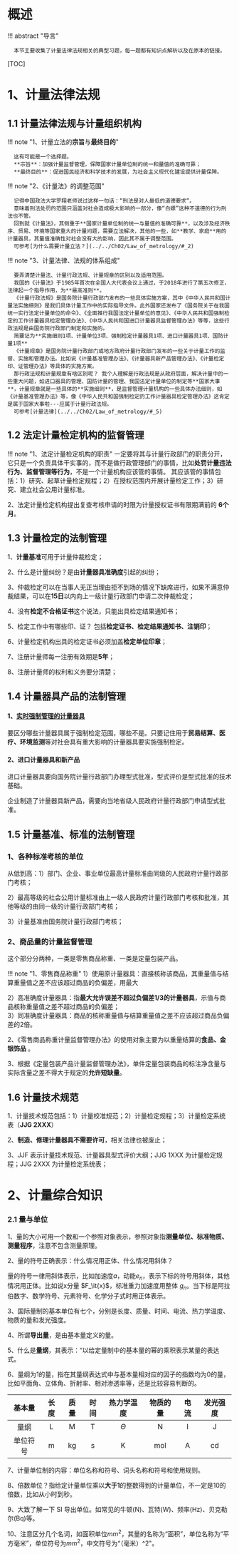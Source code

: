 # 概述

!!! abstract "导言"

      本节主要收集了计量法律法规相关的典型习题，每一题都有知识点解析以及在原本的链接。

[TOC]

# 1、计量法律法规

## 1.1 计量法律法规与计量组织机构

!!! note "1、计量立法的**宗旨**与**最终目的**"

      这有可能是一个选择题。  
      **宗旨**：加强计量监督管理，保障国家计量单位制的统一和量值的准确可靠；  
      **最终目的**：促进国民经济和科学技术的发展，为社会主义现代化建设提供计量保障。

!!! note "2、《计量法》的调整范围"

      记得中国政法大学罗翔老师说过这样一句话：“刑法是对人最低的道德要求“。  
      意味着刑法处罚的范围只涵盖对社会造成极大影响的一部分，像“白嫖”这种不道德的行为刑法也不管。  
      回到就《计量法》，其侧重于**国家计量单位制的统一与量值的准确可靠**，以及涉及经济秩序、贸易、环境等国家重大的计量问题，需要立法解决，其他的一些，如**教学、家庭**用的计量器具，其量值准确性对社会没有大的影响，因此其不属于调整范围。  
      可参考[为什么需要计量立法？](../../Ch02/Law_of_metrology/#_2)

!!! note "3、计量法律、法规的体系组成"

      要弄清楚计量法、计量行政法规、计量规章的区别以及适用范围。  
      我国的《计量法》于1985年首次在全国人大代表会议上通过，于2018年进行了第五次修正，法律起一个指导作用，为**最高准则**。  
      《计量行政法规》是国务院计量行政部门发布的一些具体实施方案，其中《中华人民共和国计量法实施细则》是我们具体计量工作中的实际指导文件。此外国家还发布了《国务院关于在我国统一实行法定计量单位的命令》、《全面推行我国法定计量单位的意见》、《中华人民共和国强制检定的工作计量器具检定管理办法》、《中华人民共和国进口计量器具监督管理办法》等等，这些行政法规是由国务院行政部门制定和实施的。  
      简要记为**实施细则1项、计量单位3项、强制检定计量器具1项、进口计量器具1项、国防计量1项**  
      《计量规章》是国务院计量行政部门或地方政府计量行政部门发布的一些关于计量工作的监督、实施和管理办法。比如说《计量基准管理办法》、《计量器具新产品管理办法》、《计量检定印、证管理办法》等具体的实施方案。  
      那行政法规和计量规章有啥区别呢？ 我个人理解是行政法规是从政府层面，解决计量中的一些重大问题，如进口器具的管理、国防计量的管理、我国法定计量单位的制定等**国家大事**，计量规章就是一些具体的**实施细则**，是监督管理计量机构的一些具体办法细则，如《计量基准管理办法》等，像《中华人民共和国强制检定的工作计量器具检定管理办法》这肯定是属于国家大事啦---应属于计量行政法规。 
      可参考[计量法律](../../Ch02/Law_of_metrology/#_5)

## 1.2 法定计量检定机构的监督管理

!!! note "1、法定计量检定机构的职责"
		一定要将其与计量行政部门的职责分开，它只是一个负责具体干实事的，而不是做行政管理部门的事情，比如**处罚计量违法行为、监督管理等行为**，不是一个计量机构应该管的事情。 其应该管的事情包括：1）研究、起草计量检定规程；2）在授权范围内开展计量检定工作；3）研究、建立社会公用计量标准。

2、法定计量检定机构提出复查考核申请的时限为计量授权证书有限期满前的 **6个月**。

## 1.3 计量检定的法制管理

1、**计量基准**可用于计量仲裁检定；

2、什么是计量纠纷？是由**计量器具准确度**引起的纠纷；

3、仲裁检定可以在当事人无正当理由拒不到场的情况下缺席进行，如果不满意仲裁结果，可以在**15日**以内向上一级计量行政部门申请二次仲裁检定；

4、没有**检定不合格证书**这个说法，只能出具检定结果通知书；  

5、检定工作中有哪些印、证？ 包括**检定证书、检定结果通知书、注销印**；  

6、计量检定机构出具的检定证书必须加盖**检定单位印章**；

7、注册计量师每一注册有效期是**5年**；

8、注册计量师的权利和义务要分清楚；  

## 1.4 计量器具产品的法制管理

#### 1、[实时强制管理的计量器具](https://gkml.samr.gov.cn/nsjg/jls/202010/W020201027321582061939.pdf)

要区分哪些计量器具属于强制检定范围，哪些不是。只要记住用于**贸易结算、医疗、环境监测**等对社会具有重大影响的计量器具要实施强制检定。  

#### 2、进口计量器具和新产品  

进口计量器具要向国务院计量行政部门办理型式批准，型式评价是型式批准的技术基础。  

企业制造了计量器具新产品，需要向当地省级人民政府计量行政部门申请型式批准。

## 1.5 计量基准、标准的法制管理

### 1、各种标准考核的单位

从低到高：1）部门、企业、事业单位最高计量标准由同级的人民政府计量行政部门考核；  

2）最高等级的社会公用计量标准由上一级人民政府计量行政部门考核和批准，其他等级的由同一级的计量行政部门考核；  

3）计量基准由国务院计量行政部门考核；  

### 2、商品量的计量监督管理

这个部分分两种，一类是零售商品称重、一类是定量包装产品。  

!!! note "1、零售商品称重"
	1）使用原计量器具：直接核称该商品，其重量值与结算重量值之差不应该超过商品的负偏差，用最大

2）高准确度计量器具：指**最大允许误差不超过负偏差1/3的计量器具**，示值与商品核称重量值之差不超过商品的负偏差；  
	3）同准确度计量器具：商品的核称重量值与结算重量值之差不应该超过商品负偏差的2倍。

2、《零售商品称重计量监督管理办法》的使用对象主要为以重量结算的**食品、金银饰品** 。    

3、根据《定量包装产品计量监督管理办法》，单件定量包装商品的标注净含量与实际含量之差不得大于规定的**允许短缺量**。

## 1.6 计量技术规范

1、计量技术规范包括：1）计量校准规范；2）计量检定规程；3）计量检定系统表（**JJG 2XXX**）

2、**制造、修理计量器具不需要许可**，相关法律也被废止；

3、JJF 表示计量技术规范、计量器具型式评价大纲；JJG 1XXX 为计量检定规程；JJG 2XXX 为计量检定系统表；

# 2、计量综合知识

### 2.1 量与单位

1、量的大小可用一个数和一个参照对象表示，参照对象指**测量单位、标准物质、测量程序**，注意不包含测量原理。  

2、量的符号正确表示：什么情况用正体、什么情况用斜体？    

量的符号一律用斜体表示，比如加速度$a$，动能$e_n$，表示下标的符号用斜体，其他情况用正体。比如说x分量 $F_\it{x}$，标准重力加速度用整体 $g_n$。当下标是阿拉伯数字、数学符号、元素符号、化学分子式时用正体表示。

3、国际量制的基本单位有七个，分别是长度、质量、时间、电流、热力学温度、物质的量和发光强度。  

4、所谓**导出量**，是由基本量定义的量。 

5、什么是**量纲**，其表示：“以给定量制中的基本量的幂的乘积表示某量的表达式。  

6、量纲为1的量，指在其量纲表达式中与基本量相对应的因子的指数均为0的量，比如平面角、立体角、折射率、相对渗透率等，还是比较容易判断的。

|  基本量  | 长度 | 质量 | 时间 | 热力学温度 | 物质的量 | 电流 | 发光强度 |
| :------: | :--: | :--: | :--: | :--------: | :------: | :--: | :------: |
|   量纲   |  L   |  M   |  T   |  $\Theta$  |    N     |  I   |    J     |
| 单位符号 |  m   |  kg  |  s   |     K      |   mol    |  A   |    cd    |

7、计量单位制的内容：单位名称和符号、词头名称和符号和使用规则。  

8、倍数单位？指给定计量单位乘以**大于1**的整数得到的计量单位，不一定是10的倍数，比如从小时到秒。  

9、大致了解一下 SI 导出单位。如常见的牛顿(N)、瓦特(W)、频率(Hz)、贝克勒尔(Bq)等。  

10、注意区分几个名词，如面积单位$mm^2$，其量的名称为“面积”，单位名称为“平方毫米”，单位符号为$mm^2$，中文符号为“（毫米）^2"。
